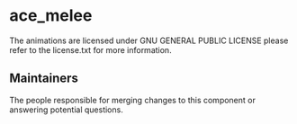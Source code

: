 ace_melee
=============

The animations are licensed under GNU GENERAL PUBLIC LICENSE
please refer to the license.txt for more information.


## Maintainers

The people responsible for merging changes to this component or answering potential questions.
